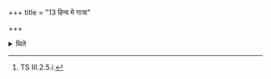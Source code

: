 +++
title = "13 हिन्व मे गात्रा"

+++

<details><summary>थिते</summary>

13. Having consumed (the Soma-juice) they touch the regions of their navels with hinva me gātrā harivaḥ...[^1]  

[^1]: TS III.2.5.i.  
</details>
